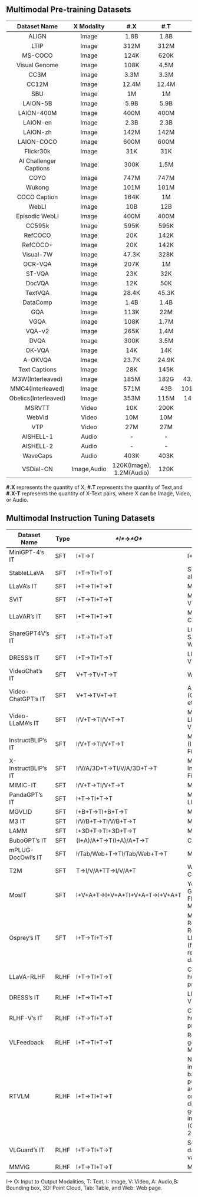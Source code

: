 ## Multimodal Pre-training Datasets

|      Dataset Name      | X Modality  |           #.X            |  #.T  |       #.X-T       | Feat |
| :--------------------: | :---------: | :----------------------: | :---: | :---------------: | :--: |
|         ALIGN          |    Image    |           1.8B           | 1.8B  |       1.8B        |      |
|          LTIP          |    Image    |           312M           | 312M  |       312M        |      |
|        MS-COCO         |    Image    |           124K           | 620K  |       620K        |      |
|     Visual Genome      |    Image    |           108K           | 4.5M  |       4.5M        |      |
|          CC3M          |    Image    |           3.3M           | 3.3M  |       3.3M        |      |
|         CC12M          |    Image    |          12.4M           | 12.4M |       12.4M       |      |
|          SBU           |    Image    |            1M            |  1M   |        1M         |      |
|        LAION-5B        |    Image    |           5.9B           | 5.9B  |       5.9B        |      |
|       LAION-400M       |    Image    |           400M           | 400M  |       400M        |      |
|        LAION-en        |    Image    |           2.3B           | 2.3B  |       2.3B        |      |
|        LAION-zh        |    Image    |           142M           | 142M  |       142M        |      |
|       LAION-COCO       |    Image    |           600M           | 600M  |       600M        |      |
|       Flickr30k        |    Image    |           31K            |  31K  |        31K        |      |
| AI Challenger Captions |    Image    |           300K           | 1.5M  |       1.5M        |      |
|          COYO          |    Image    |           747M           | 747M  |       747M        |      |
|         Wukong         |    Image    |           101M           | 101M  |       101M        |      |
|      COCO Caption      |    Image    |           164K           |  1M   |        1M         |      |
|         WebLI          |    Image    |           10B            |  12B  |        12B        |      |
|     Episodic WebLI     |    Image    |           400M           | 400M  |       400M        |      |
|         CC595k         |    Image    |           595K           | 595K  |       595K        |      |
|        RefCOCO         |    Image    |           20K            | 142K  |       142K        |      |
|        RefCOCO+        |    Image    |           20K            | 142K  |       142K        |      |
|       Visual-7W        |    Image    |          47.3K           | 328K  |       328K        |      |
|        OCR-VQA         |    Image    |           207K           |  1M   |        1M         |      |
|         ST-VQA         |    Image    |           23K            |  32K  |        32K        |      |
|         DocVQA         |    Image    |           12K            |  50K  |        50K        |      |
|        TextVQA         |    Image    |          28.4K           | 45.3K |       45.3K       |      |
|        DataComp        |    Image    |           1.4B           | 1.4B  |       1.4B        |      |
|          GQA           |    Image    |           113K           |  22M  |        22M        |      |
|          VGQA          |    Image    |           108K           | 1.7M  |       1.7M        |      |
|         VQA-v2         |    Image    |           265K           | 1.4M  |       1.4M        |      |
|          DVQA          |    Image    |           300K           | 3.5M  |       3.5M        |      |
|         OK-VQA         |    Image    |           14K            |  14K  |        14K        |      |
|        A-OKVQA         |    Image    |          23.7K           | 24.9K |       24.9K       |      |
|     Text Captions      |    Image    |           28K            | 145K  |       145K        |      |
|    M3W(Interleaved)    |    Image    |           185M           | 182G  | 43.3M(Instances)  |      |
|   MMC4(Interleaved)    |    Image    |           571M           |  43B  | 101.2M(Instances) |      |
|  Obelics(Interleaved)  |    Image    |           353M           | 115M  |  141M(Instances)  |      |
|         MSRVTT         |    Video    |           10K            | 200K  |       200K        |      |
|         WebVid         |    Video    |           10M            |  10M  |        10M        |      |
|          VTP           |    Video    |           27M            |  27M  |        27M        |      |
|       AISHELL-1        |    Audio    |            -             |   -   |       128K        |      |
|       AISHELL-2        |    Audio    |            -             |   -   |        1M         |      |
|        WaveCaps        |    Audio    |           403K           | 403K  |       403K        |      |
|       VSDial-CN        | Image,Audio | 120K(Image), 1.2M(Audio) | 120K  |       1.2M        |      |

**#.X** represents the quantity of X, **#.T** represents the quantity of Text,and **#.X-T** represents the quantity of X-Text pairs, where X can be Image, Video, or Audio.



## Multimodal Instruction Tuning Datasets

| Dataset Name        | Type | ***\*I\****→***\*O\****        | ***\*Source\****                                             | ***\*Method\**** | ***\*Multi-Turn\**** | ***\*#.I/V/A\**** | ***\*#.Dialog Turn\**** | ***\*#.Instance\**** |
| ------------------- | ---- | ------------------------------ | ------------------------------------------------------------ | ---------------- | -------------------- | ----------------- | ----------------------- | -------------------- |
| MiniGPT-4’s IT      | SFT  | I+T→T                          | I+T→T                                                        | CC3M, CC12M      | Auto.                | x                 | 134M/–/–                | 1                    |
| StableLLaVA         | SFT  | I+T→TI+T→T                     | SD (Rombach et al., 2022)                                    | Auto.+Manu.      | x                    | 126K/–/–          | 1                       | 126K                 |
| LLaVA’s IT          | SFT  | I+T→TI+T→T                     | MS-COCO                                                      | Auto.            | Ⅴ                    | 81K/–/–           | 2.29                    | 150K                 |
| SVIT                | SFT  | I+T→TI+T→T                     | MS-COCO, Visual Genome                                       | Auto.            | Ⅴ                    | 108K/–/–          | 5                       | 3.2M                 |
| LLaVAR’s IT         | SFT  | I+T→TI+T→T                     | MS-COCO, CC3M, LAION                                         | LLaVA+Auto.      | Ⅴ                    | 20K/–/–           | 2.27                    | 174K                 |
| ShareGPT4V’s IT     | SFT  | I+T→TI+T→T                     | LCS, COCO, SAM, TextCaps, WikiArt                            | Auto.+Manu.      | x                    | 100K/–/–          | –                       | –                    |
| DRESS’s IT          | SFT  | I+T→TI+T→T                     | LLaVA’s IT, VLSafe                                           | Auto.+Manu.      | Ⅴ                    | 193K/–/–          | ∼4                      | –                    |
| VideoChat’s IT      | SFT  | V+T→TV+T→T                     | WebVid                                                       | Auto.            | Ⅴ                    | –/8K/–            | 1.82                    | 11K                  |
| Video-ChatGPT’s IT  | SFT  | V+T→TV+T→T                     | ActivityNet (Caba Heilbron et al., 2015)                     | Inherit          | Ⅴ                    | –/100K/–          | 1                       | 100K                 |
| Video-LLaMA’s IT    | SFT  | I/V+T→TI/V+T→T                 | MiniGPT-4, LLaVA, and VideoChat’s IT                         | Auto.            | Ⅴ                    | 81K/8K/–          | 2.22                    | 171K                 |
| InstructBLIP’s IT   | SFT  | I/V+T→TI/V+T→T                 | Multiple (InstructBLIP’s Figure 2)                           | Auto.            | x                    | –                 | –                       | ∼ 1.6M               |
| X-InstructBLIP’s IT | SFT  | I/V/A/3D+T→TI/V/A/3D+T→T       | Multiple (X-InstructBLIP’s Figure 4)                         | Auto.            | x                    | –                 | –                       | ∼ 1.8M               |
| MIMIC-IT            | SFT  | I/V+T→TI/V+T→T                 | Multiple                                                     | Auto.            | x                    | 8.1M/502K/–       | 1                       | 2.8M                 |
| PandaGPT’s IT       | SFT  | I+T→TI+T→T                     | MiniGPT-4 and LLaVA’s IT                                     | Inherit          | Ⅴ                    | 81K/–/–           | 2.29                    | 160K                 |
| MGVLID              | SFT  | I+B+T→TI+B+T→T                 | Multiple                                                     | Auto.+Manu.      | x                    | 108K/–/–          | –                       | 108K                 |
| M3 IT               | SFT  | I/V/B+T→TI/V/B+T→T             | Multiple                                                     | Auto.+Manu.      | x                    | –/–/–             | 1                       | 2.4M                 |
| LAMM                | SFT  | I+3D+T→TI+3D+T→T               | Multiple                                                     | Auto.+Manu.      | Ⅴ                    | 91K/–/–           | 3.27                    | 196K                 |
| BuboGPT’s IT        | SFT  | (I+A)/A+T→T(I+A)/A+T→T         | Clotho, VGGSS                                                | Auto.            | x                    | 5K/–/9K           | –                       | 9K                   |
| mPLUG-DocOwl’s IT   | SFT  | I/Tab/Web+T→TI/Tab/Web+T→T     | Multiple                                                     | Inherit          | x                    | –                 | –                       | –                    |
| T2M                 | SFT  | T→I/V/A+TT→I/V/A+T             | WebVid, CC3M,AudioCap                                        | Auto.            | x                    | 4.9K/4.9K/4.9K    | 1                       | 14.7K                |
| MosIT               | SFT  | I+V+A+T→I+V+A+TI+V+A+T→I+V+A+T | Youtube, Google, Flickr30k, Midjourney, etc.                 | Auto.+Manu.      | Ⅴ                    | 4K/4K/4K          | 4.8                     | 5K                   |
| Osprey’s IT         | SFT  | I+T→TI+T→T                     | MS-COCO, RefCOCO, RefCOCO+, LLaVA’s IT etc. (fine-grained region-text dataset) | Auto.+Manu.      | Ⅴ                    | –/–/–             | ∼4                      | 724K                 |
| LLaVA-RLHF          | RLHF | I+T→TI+T→T                     | Collected human preference                                   | Manu.            | x                    | –/–/–             | –                       | 10K                  |
| DRESS’s IT          | RLHF | I+T→TI+T→T                     | LLaVA’s IT, VLSafe                                           | Auto.+Manu.      | Ⅴ                    | 33K/–/–           | ∼4                      | –                    |
| RLHF-V’s IT         | RLHF | I+T→TI+T→T                     | Collected human preference                                   | Manu.            | x                    | –/–/–             | –                       | 1.4K                 |
| VLFeedback          | RLHF | I+T→TI+T→T                     | Responses generated by 12 MM-LLMs                            | Auto.            | x                    | –/–/–             | –                       | 80K                  |
| RTVLM               | RLHF | I+T→TI+T→T                     | New question-image pairs based on publicly available images  or originally diffusion-generated images (Gallegos et al. 2023), | Auto.+Manu.      | x                    | –/–/–             | –                       | 5K                   |
| VLGuard’s IT        | RLHF | I+T→TI+T→T                     | Source image data from various datasets                      | Auto.            | x                    | 3K/–/–            | –                       | 3K                   |
| MMViG               | RLHF | I+T→TI+T→T                     | MS-COCO                                                      | Manu.            | x                    | 16K/–/–           | –                       | 16K                  |

I→ O: Input to Output Modalities, T: Text, I: Image, V: Video, A: Audio,B: Bounding box, 3D: Point Cloud, Tab: Table, and Web: Web page.
